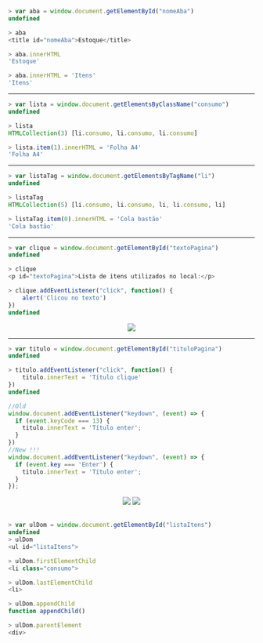 ```js
> var aba = window.document.getElementById("nomeAba")
undefined

> aba
<title id=​"nomeAba">​Estoque​</title>

> aba.innerHTML
'Estoque'

> aba.innerHTML = 'Itens' 
'Itens'
```
---

```js
> var lista = window.document.getElementsByClassName("consumo")
undefined

> lista
HTMLCollection(3) [li.consumo, li.consumo, li.consumo]

> lista.item(1).innerHTML = 'Folha A4'
'Folha A4'
```
---

```js
> var listaTag = window.document.getElementsByTagName("li")
undefined

> listaTag
HTMLCollection(5) [li.consumo, li.consumo, li, li.consumo, li]

> listaTag.item(0).innerHTML = 'Cola bastão'
'Cola bastão'
```

---
```js
> var clique = window.document.getElementById("textoPagina")
undefined

> clique
<p id=​"textoPagina">​Lista de itens utilizados no local:​</p>​

> clique.addEventListener("click", function() {
    alert('Clicou no texto')
})
undefined
```
<div align='center'><img src='https://i.imgur.com/K4DUvrS.png'/><div align='left'>

---
```js
> var titulo = window.document.getElementById("tituloPagina")
undefined

> titulo.addEventListener("click", function() {
    titulo.innerText = 'Título clique'
})
undefined
```

```js
//Old
window.document.addEventListener("keydown", (event) => {
  if (event.keyCode === 13) {
    titulo.innerText = 'Título enter';
  }
})
//New !!!
window.document.addEventListener("keydown", (event) => {
  if (event.key === 'Enter') {
    titulo.innerText = 'Título enter';
  }
});
```
<div align='center'>
<a href='https://www.toptal.com/developers/keycode'><img src='https://custom-icon-badges.demolab.com/badge/keycodes javascript-323330.svg?logo=GoogleDomains&logoColor=white&style=for-the-badge&labelColor=F7951E'/></a>
<a href='https://developer.mozilla.org/en-US/docs/Web/API/HTMLElement/beforeinput_event'><img src='https://custom-icon-badges.demolab.com/badge/mozilla%20reference-323330.svg?logo=mozilla&logoColor=white&style=for-the-badge&labelColor=9933CC'/></a>
</div><br>

```js
> var ulDom = window.document.getElementById("listaItens")
undefined
> ulDom
<ul id="listaItens">

> ulDom.firstElementChild
<li class="consumo">

> ulDom.lastElementChild
<li>

> ulDom.appendChild
function appendChild()

> ulDom.parentElement
<div>
```
